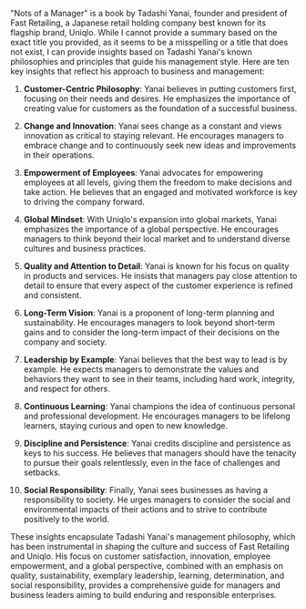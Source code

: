 "Nots of a Manager" is a book by Tadashi Yanai, founder and president of Fast Retailing, a Japanese retail holding company best known for its flagship brand, Uniqlo. While I cannot provide a summary based on the exact title you provided, as it seems to be a misspelling or a title that does not exist, I can provide insights based on Tadashi Yanai's known philosophies and principles that guide his management style. Here are ten key insights that reflect his approach to business and management:

1. **Customer-Centric Philosophy**: Yanai believes in putting customers first, focusing on their needs and desires. He emphasizes the importance of creating value for customers as the foundation of a successful business.

2. **Change and Innovation**: Yanai sees change as a constant and views innovation as critical to staying relevant. He encourages managers to embrace change and to continuously seek new ideas and improvements in their operations.

3. **Empowerment of Employees**: Yanai advocates for empowering employees at all levels, giving them the freedom to make decisions and take action. He believes that an engaged and motivated workforce is key to driving the company forward.

4. **Global Mindset**: With Uniqlo's expansion into global markets, Yanai emphasizes the importance of a global perspective. He encourages managers to think beyond their local market and to understand diverse cultures and business practices.

5. **Quality and Attention to Detail**: Yanai is known for his focus on quality in products and services. He insists that managers pay close attention to detail to ensure that every aspect of the customer experience is refined and consistent.

6. **Long-Term Vision**: Yanai is a proponent of long-term planning and sustainability. He encourages managers to look beyond short-term gains and to consider the long-term impact of their decisions on the company and society.

7. **Leadership by Example**: Yanai believes that the best way to lead is by example. He expects managers to demonstrate the values and behaviors they want to see in their teams, including hard work, integrity, and respect for others.

8. **Continuous Learning**: Yanai champions the idea of continuous personal and professional development. He encourages managers to be lifelong learners, staying curious and open to new knowledge.

9. **Discipline and Persistence**: Yanai credits discipline and persistence as keys to his success. He believes that managers should have the tenacity to pursue their goals relentlessly, even in the face of challenges and setbacks.

10. **Social Responsibility**: Finally, Yanai sees businesses as having a responsibility to society. He urges managers to consider the social and environmental impacts of their actions and to strive to contribute positively to the world.

These insights encapsulate Tadashi Yanai's management philosophy, which has been instrumental in shaping the culture and success of Fast Retailing and Uniqlo. His focus on customer satisfaction, innovation, employee empowerment, and a global perspective, combined with an emphasis on quality, sustainability, exemplary leadership, learning, determination, and social responsibility, provides a comprehensive guide for managers and business leaders aiming to build enduring and responsible enterprises.